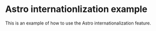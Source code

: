 # Astro internationlization example

This is an example of how to use the Astro internationalization feature.
